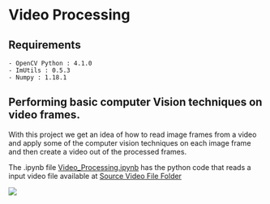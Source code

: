 # Video Processing

## Requirements
```
- OpenCV Python : 4.1.0
- ImUtils : 0.5.3
- Numpy : 1.18.1
```
## Performing basic computer Vision techniques on video frames. 

With this project we get an idea of how to read image frames from a video and apply some of the computer vision techniques on each image frame and then create a video out of the processed frames.

The .ipynb file [Video_Processing.ipynb](Video_Processing.ipynb) has the python code that reads a input video file available at [Source Video File Folder](SourceVideoFile/InputVideoFile.mp4)

![](OutputVideoFile/output.gif)
